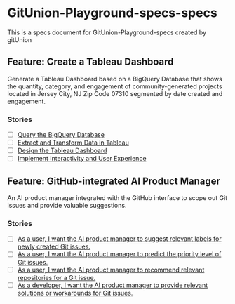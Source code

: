 # GitUnion-Playground-specs-specs
This is a specs document for GitUnion-Playground-specs created by gitUnion


## Feature: Create a Tableau Dashboard
Generate a Tableau Dashboard based on a BigQuery Database that shows the quantity, category, and engagement of community-generated projects located in Jersey City, NJ Zip Code 07310 segmented by date created and engagement.
### Stories
- [ ] [Query the BigQuery Database](https://github.com/Khalon-Bridge/GitUnion-Playground-specs-specs/issues/1)
- [ ] [Extract and Transform Data in Tableau](https://github.com/Khalon-Bridge/GitUnion-Playground-specs-specs/issues/2)
- [ ] [Design the Tableau Dashboard](https://github.com/Khalon-Bridge/GitUnion-Playground-specs-specs/issues/3)
- [ ] [Implement Interactivity and User Experience](https://github.com/Khalon-Bridge/GitUnion-Playground-specs-specs/issues/4)

## Feature: GitHub-integrated AI Product Manager
An AI product manager integrated with the GitHub interface to scope out Git issues and provide valuable suggestions.
### Stories
- [ ] [As a user, I want the AI product manager to suggest relevant labels for newly created Git issues.](https://github.com/Khalon-Bridge/GitUnion-Playground-specs-specs/issues/5)
- [ ] [As a user, I want the AI product manager to predict the priority level of Git issues.](https://github.com/Khalon-Bridge/GitUnion-Playground-specs-specs/issues/6)
- [ ] [As a user, I want the AI product manager to recommend relevant repositories for a Git issue.](https://github.com/Khalon-Bridge/GitUnion-Playground-specs-specs/issues/7)
- [ ] [As a developer, I want the AI product manager to provide relevant solutions or workarounds for Git issues.](https://github.com/Khalon-Bridge/GitUnion-Playground-specs-specs/issues/8)